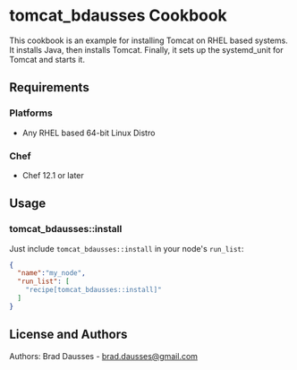 # tomcat_bdausses Cookbook

This cookbook is an example for installing Tomcat on RHEL based systems.  It installs Java, then installs Tomcat.  Finally, it sets up the systemd_unit for Tomcat and starts it.

## Requirements

### Platforms

- Any RHEL based 64-bit Linux Distro

### Chef

- Chef 12.1 or later

## Usage

### tomcat_bdausses::install

Just include `tomcat_bdausses::install` in your node's `run_list`:

```json
{
  "name":"my_node",
  "run_list": [
    "recipe[tomcat_bdausses::install]"
  ]
}
```

## License and Authors

Authors: Brad Dausses - <brad.dausses@gmail.com>
